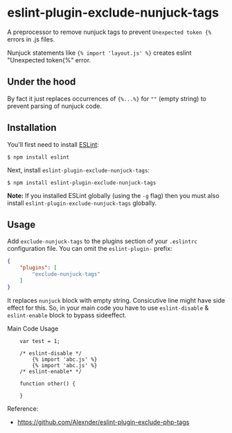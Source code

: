 # eslint-plugin-exclude-nunjuck-tags

A preprocessor to remove nunjuck tags to prevent `Unexpected token {%` errors in .js files.

Nunjuck statements like `{% import 'layout.js' %}` creates eslint "Unexpected token{%" error.

## Under the hood

By fact it just replaces occurrences of `{%...%}` for `""` (empty string) to prevent parsing of nunjuck code. 

## Installation

You'll first need to install [ESLint](http://eslint.org):

```
$ npm install eslint
```

Next, install `eslint-plugin-exclude-nunjuck-tags`:

```
$ npm install eslint-plugin-exclude-nunjuck-tags
```

**Note:** If you installed ESLint globally (using the `-g` flag) then you must also install `eslint-plugin-exclude-nunjuck-tags` globally.

## Usage

Add `exclude-nunjuck-tags` to the plugins section of your `.eslintrc` configuration file. You can omit the `eslint-plugin-` prefix:

```json
{
    "plugins": [
        "exclude-nunjuck-tags"
    ]
}
```

It replaces `nunjuck` block with empty string. Consicutive line might have side effect for this. So, in your main code you have to use `eslint-disable` & `eslint-enable` block to bypass sideeffect. 

Main Code Usage

```
    var test = 1;

    /* eslint-disable */
        {% import 'abc.js' %}
        {% import 'abc.js' %}
    /* eslint-enable* */

    function other() {
    
    }

```


Reference:

- https://github.com/Alexnder/eslint-plugin-exclude-php-tags


